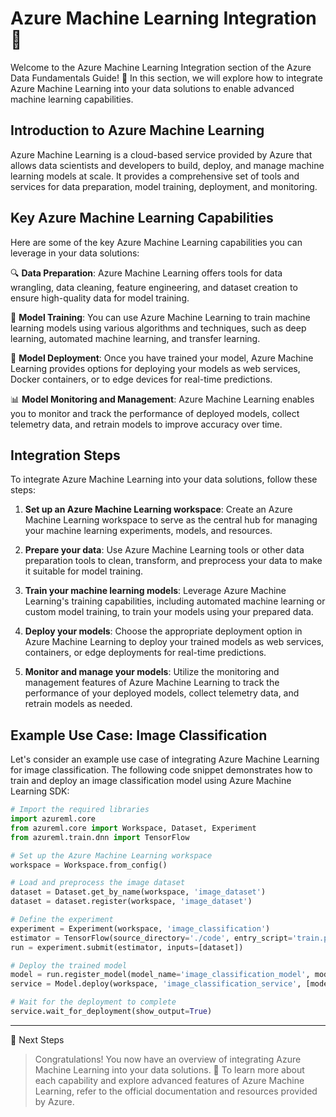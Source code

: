 # Azure Machine Learning Integration 🤖

Welcome to the Azure Machine Learning Integration section of the Azure Data Fundamentals Guide! 🌟 In this section, we will explore how to integrate Azure Machine Learning into your data solutions to enable advanced machine learning capabilities.

## Introduction to Azure Machine Learning

Azure Machine Learning is a cloud-based service provided by Azure that allows data scientists and developers to build, deploy, and manage machine learning models at scale. It provides a comprehensive set of tools and services for data preparation, model training, deployment, and monitoring.

## Key Azure Machine Learning Capabilities

Here are some of the key Azure Machine Learning capabilities you can leverage in your data solutions:

🔍 **Data Preparation**: Azure Machine Learning offers tools for data wrangling, data cleaning, feature engineering, and dataset creation to ensure high-quality data for model training.

🧠 **Model Training**: You can use Azure Machine Learning to train machine learning models using various algorithms and techniques, such as deep learning, automated machine learning, and transfer learning.

🚀 **Model Deployment**: Once you have trained your model, Azure Machine Learning provides options for deploying your models as web services, Docker containers, or to edge devices for real-time predictions.

📊 **Model Monitoring and Management**: Azure Machine Learning enables you to monitor and track the performance of deployed models, collect telemetry data, and retrain models to improve accuracy over time.

## Integration Steps

To integrate Azure Machine Learning into your data solutions, follow these steps:

1. **Set up an Azure Machine Learning workspace**: Create an Azure Machine Learning workspace to serve as the central hub for managing your machine learning experiments, models, and resources.

2. **Prepare your data**: Use Azure Machine Learning tools or other data preparation tools to clean, transform, and preprocess your data to make it suitable for model training.

3. **Train your machine learning models**: Leverage Azure Machine Learning's training capabilities, including automated machine learning or custom model training, to train your models using your prepared data.

4. **Deploy your models**: Choose the appropriate deployment option in Azure Machine Learning to deploy your trained models as web services, containers, or edge deployments for real-time predictions.

5. **Monitor and manage your models**: Utilize the monitoring and management features of Azure Machine Learning to track the performance of your deployed models, collect telemetry data, and retrain models as needed.

## Example Use Case: Image Classification

Let's consider an example use case of integrating Azure Machine Learning for image classification. The following code snippet demonstrates how to train and deploy an image classification model using Azure Machine Learning SDK:

```python
# Import the required libraries
import azureml.core
from azureml.core import Workspace, Dataset, Experiment
from azureml.train.dnn import TensorFlow

# Set up the Azure Machine Learning workspace
workspace = Workspace.from_config()

# Load and preprocess the image dataset
dataset = Dataset.get_by_name(workspace, 'image_dataset')
dataset = dataset.register(workspace, 'image_dataset')

# Define the experiment
experiment = Experiment(workspace, 'image_classification')
estimator = TensorFlow(source_directory='./code', entry_script='train.py', compute_target='local')
run = experiment.submit(estimator, inputs=[dataset])

# Deploy the trained model
model = run.register_model(model_name='image_classification_model', model_path='outputs/model.h5')
service = Model.deploy(workspace, 'image_classification_service', [model])

# Wait for the deployment to complete
service.wait_for_deployment(show_output=True)
```
---

📝 Next Steps

> Congratulations! You now have an overview of integrating Azure Machine Learning into your data solutions. 🎉 To learn more about each capability and explore advanced features of Azure Machine Learning, refer to the official documentation and resources provided by Azure.
